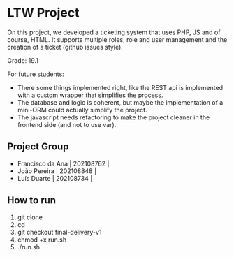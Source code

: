 # LTW Project

On this project, we developed a ticketing system that uses PHP, JS and of course, HTML.
It supports multiple roles, role and user management and the creation of a ticket (github issues style).

Grade: 19.1

For future students:

- There some things implemented right, like the REST api is implemented with a custom wrapper that simplifies the process.
- The database and logic is coherent, but maybe the implementation of a mini-ORM could actually simplify the project.
- The javascript needs refactoring to make the project cleaner in the frontend side (and not to use var).

## Project Group

- Francisco da Ana      | 202108762 |
- João Pereira          | 202108848 |
- Luís Duarte           | 202108734 |


## How to run

1. git clone <url>
2. cd <folder>
3. git checkout final-delivery-v1
4. chmod +x run.sh
5. ./run.sh
